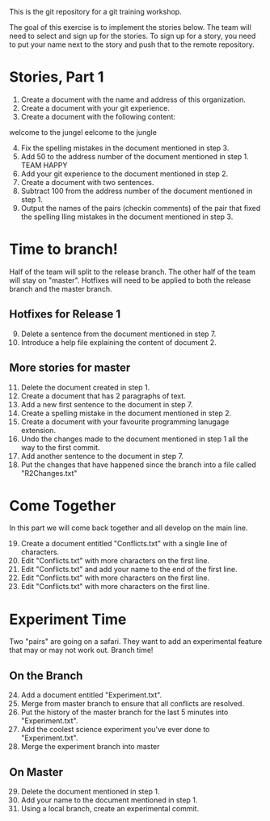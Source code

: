 This is the git repository for a git training workshop.

The goal of this exercise is to implement the stories below. The team will need to select and sign up for the stories. To sign up for a story, you need to put your name next to the story and push that to the remote repository.


# Stories, Part 1

1. Create a document with the name and address of this organization.
2. Create a document with your git experience.
3. Create a document with the following content:

welcome to the jungel
eelcome to the jungle

4. Fix the spelling mistakes in the document mentioned in step 3.
5. Add 50 to the address number of the document mentioned in step 1. TEAM HAPPY
6. Add your git experience to the document mentioned in step 2.
7. Create a document with two sentences.
8. Subtract 100 from the address number of the document mentioned in step 1.
9. Output the names of the pairs (checkin comments) of the pair that fixed the spelling lling mistakes in the document mentioned in step 3. 

# Time to branch!

Half of the team will split to the release branch. The other half of the team will stay on "master".
Hotfixes will need to be applied to both the release branch and the master branch.

## Hotfixes for Release 1

9. Delete a sentence from the document mentioned in step 7.
10. Introduce a help file explaining the content of document 2.

## More stories for master

11. Delete the document created in step 1.
12. Create a document that has 2 paragraphs of text.
13. Add a new first sentence to the document in step 7.
14. Create a spelling mistake in the document mentioned in step 2.
15. Create a document with your favourite programming lanugage extension.
16. Undo the changes made to the document mentioned in step 1 all the way to the first commit.
17. Add another sentence to the document in step 7.
18. Put the changes that have happened since the branch into a file called "R2Changes.txt"


# Come Together

In this part we will come back together and all develop on the main line.

19. Create a document entitled "Conflicts.txt" with a single line of characters.
20. Edit "Conflicts.txt" with more characters on the first line.
21. Edit "Conflicts.txt" and add your name to the end of the first line. 
22. Edit "Conflicts.txt" with more characters on the first line. 
23. Edit "Conflicts.txt" with more characters on the first line. 


# Experiment Time

Two "pairs" are going on a safari. They want to add an experimental feature that may or may not work out.  Branch time!

## On the Branch

24. Add a document entitled "Experiment.txt".
25. Merge from master branch to ensure that all conflicts are resolved.
26. Put the history of the master branch for the last 5 minutes into "Experiment.txt".
27. Add the coolest science experiment you've ever done to "Experiment.txt".
28. Merge the experiment branch into master


## On Master

29. Delete the document mentioned in step 1.
30. Add your name to the document mentioned in step 1.
31. Using a local branch, create an experimental commit.
